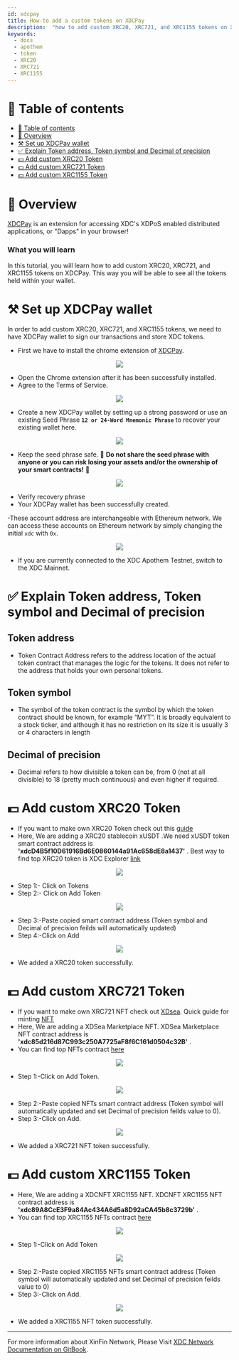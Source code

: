 ```yaml
---
id: xdcpay
title: How-to add a custom tokens on XDCPay
description:  "how to add custom XRC20, XRC721, and XRC1155 tokens on XDCPay."
keywords:
  - docs
  - apothem
  - token
  - XRC20
  - XRC721
  - XRC1155
---
```


# 🧭 Table of contents

- [🧭 Table of contents](#-table-of-contents)
- [📰 Overview](#-overview)
- [⚒️ Set up XDCPay wallet](#%EF%B8%8F-set-up-xdcpay-wallet)  
- [✅ Explain Token address, Token symbol and Decimal of precision](#-explain-token-address-token-symbol-and-decimal-of-precision)
- [💵 Add custom XRC20 Token](#-add-custom-xrc20-token)
- [💵 Add custom XRC721 Token](#-add-custom-xrc721-token)
- [💵 Add custom XRC1155 Token](#-add-custom-xrc1155-token)

# 📰 Overview
[XDCPay](https://chrome.google.com/webstore/detail/xdcpay/bocpokimicclpaiekenaeelehdjllofo)  is an extension for accessing XDC's XDPoS enabled distributed applications, or "Dapps" in your browser! 

### What you will learn
In this tutorial, you will learn how to add custom XRC20, XRC721, and XRC1155 tokens on XDCPay. This way you will be able to see all the tokens held within your wallet.


# ⚒️ Set up XDCPay wallet

In order to add custom XRC20, XRC721, and XRC1155 tokens, we need to have XDCPay wallet to sign our transactions and store XDC tokens.

- First we have to install the chrome extension of [XDCPay](https://chrome.google.com/webstore/detail/xdcpay/bocpokimicclpaiekenaeelehdjllofo).

<p align="center">
  <img src="https://user-images.githubusercontent.com/60708843/190068514-7beac72f-ea99-49c9-ada7-7e88dc8cbf3e.png">
</p>

- Open the Chrome extension after it has been successfully installed.
- Agree to the Terms of Service. 

<p align="center">
  <img src="https://user-images.githubusercontent.com/60708843/190069353-3214410d-0526-41c9-9c1c-1170a10840c6.png">
</p>

- Create a new XDCPay wallet by setting up a strong password or use an existing Seed Phrase **`12 or 24-Word Mnemonic Phrase`** to recover your existing wallet here.

<p align="center">
  <img src="https://user-images.githubusercontent.com/60708843/190121441-7b972e85-8ec0-47c2-adae-4e6c3fb01528.png">
</p>

- Keep the seed phrase safe. 🚨 **Do not share the seed phrase with anyone or you can risk losing your assets and/or the ownership of your smart contracts!** 🚨

<p align="center">
  <img src="https://user-images.githubusercontent.com/60708843/190071788-c134a5bc-599a-4a6d-a481-e7cf62e75a51.png">
</p>

- Verify recovery phrase
- Your XDCPay wallet has been successfully created.

-These account address are interchangeable with Ethereum network. We can access these accounts on Ethereum network by simply changing the initial `xdc` with `0x`. 

<p align="center">
  <img src="https://user-images.githubusercontent.com/60708843/190086617-07b3e4a8-4b4e-4e08-affa-97cce7b1f192.png">
</p>

- If you are currently connected to the XDC Apothem Testnet, switch to the XDC Mainnet.

# ✅ Explain Token address, Token symbol and Decimal of precision

## Token address
- Token Contract Address refers to the address location of the actual token contract that manages the logic for the tokens. It does not refer to the address that holds your own personal tokens.

## Token symbol
- The symbol of the token contract is the symbol by which the token contract should be known, for example “MYT”. It is broadly equivalent to a stock ticker, and although it has no restriction on its size it is usually 3 or 4 characters in length

## Decimal of precision
- Decimal refers to how divisible a token can be, from 0 (not at all divisible) to 18 (pretty much continuous) and even higher if required. 

# 💵 Add custom XRC20 Token
- If you want to make own XRC20 Token check out this [guide](https://github.com/XDC-Community/docs/blob/main/how-to/XRC20/Remix/how-to.md#-interacting-with-your-contract-on-the-block-explorer) 
- Here, We are adding a XRC20 stablecoin xUSDT .We need xUSDT token smart contract address is **'xdcD4B5f10D61916Bd6E0860144a91Ac658dE8a1437'** . Best way to find top XRC20 token is XDC Explorer [link](https://explorer.xinfin.network/tokens/xrc20)

<p align="center">
  <img src="https://user-images.githubusercontent.com/114102465/192079787-8c625ad6-e129-47bf-8471-ea555b64b6f4.png">
</p>

- Step 1:- Click on Tokens
- Step 2:- Click on Add Token

<p align="center">
  <img src="https://user-images.githubusercontent.com/114102465/192079855-3b22c16b-b00b-4a70-9b7a-513d25a2f41b.png">
</p>

- Step 3:-Paste copied smart contract address (Token symbol and Decimal of precision feilds will automatically updated)
- Step 4:-Click on Add 

<p align="center">
  <img src="https://user-images.githubusercontent.com/114102465/192079894-86f08c69-1e27-499f-a94b-7768fb73979f.png">
</p>

- We added a XRC20 token successfully.

# 💵 Add custom XRC721 Token

- If you want to make own XRC721 NFT check out [XDsea](https://www.xdsea.com/create-nft). Quick guide for minting [NFT](https://www.xdsea.com/how-to-start) 
- Here, We are adding a XDSea Marketplace NFT. XDSea Marketplace NFT contract address is **'xdc85d216d87C993c250A7725aF8f6C161d0504c32B'** . 
- You can find top NFTs contract [here](https://explorer.xinfin.network/tokens/nft)

<p align="center">
  <img src="https://user-images.githubusercontent.com/114102465/192079925-e2406852-004e-478b-afa7-6a6102f5da4d.png">
</p>

- Step 1:-Click on Add Token.

<p align="center">
  <img src="https://user-images.githubusercontent.com/114102465/192079946-5fb4cc93-b575-4335-a186-edae2e12956f.png">
</p>

- Step 2:-Paste copied NFTs smart contract address (Token symbol  will automatically updated and set Decimal of precision feilds value to 0).
- Step 3:-Click on Add.

<p align="center">
  <img src="https://user-images.githubusercontent.com/114102465/192079967-af57f7d2-6e35-4103-b234-bab554e7d53e.png">
</p>

- We added a XRC721 NFT token successfully.

# 💵 Add custom XRC1155 Token

- Here, We are adding a XDCNFT XRC1155 NFT. XDCNFT XRC1155 NFT contract address is **'xdc89A8CcE3F9a84Ac434A6d5a8D92aCA45b8c3729b'** . 
- You can find top XRC1155 NFTs contract [here](https://explorer.xinfin.network/tokens/nft1155) 

<p align="center">
  <img src="https://user-images.githubusercontent.com/114102465/192079989-03155bd8-18dd-4bac-bd00-ac1674873f20.png">
</p>

- Step 1:-Click on Add Token

<p align="center">
  <img src="https://user-images.githubusercontent.com/114102465/192080027-bafea874-f752-49a9-b0a7-cde04b9f0fd3.png">
</p>

- Step 2:-Paste copied XRC1155 NFTs smart contract address (Token symbol  will automatically updated and set Decimal of precision feilds value to 0)
- Step 3:-Click on Add.

<p align="center">
  <img src="https://user-images.githubusercontent.com/114102465/192080039-80e0d440-5a46-46ef-b928-309803cbca4b.png">
</p>

- We added a XRC1155 NFT token successfully.

---

For more information about XinFin Network, Please Visit [XDC Network Documentation on GitBook](https://docs.xdc.org/).<br>
